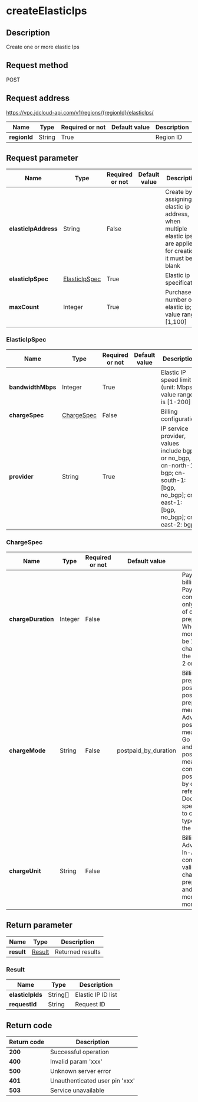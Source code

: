 # createElasticIps


## Description
Create one or more elastic Ips

## Request method
POST

## Request address
https://vpc.jdcloud-api.com/v1/regions/{regionId}/elasticIps/

|Name|Type|Required or not|Default value|Description|
|---|---|---|---|---|
|**regionId**|String|True||Region ID|

## Request parameter
|Name|Type|Required or not|Default value|Description|
|---|---|---|---|---|
|**elasticIpAddress**|String|False||Create by assigning elastic ip address, when multiple elastic ips are applied for creation, it must be blank|
|**elasticIpSpec**|[ElasticIpSpec](##ElasticIpSpec)|True||Elastic ip specification|
|**maxCount**|Integer|True||Purchase number of elastic ip; value range: [1,100]|

### <a name="ElasticIpSpec">ElasticIpSpec</a>
|Name|Type|Required or not|Default value|Description|
|---|---|---|---|---|
|**bandwidthMbps**|Integer|True||Elastic IP speed limit (unit: Mbps), value range is [1-200]|
|**chargeSpec**|[ChargeSpec](##ChargeSpec)|False||Billing configuration|
|**provider**|String|True||IP service provider, values include bgp or no_bgp, cn-north-1: bgp; cn-south-1: [bgp, no_bgp]; cn-east-1: [bgp, no_bgp]; cn-east-2: bgp|
### <a name="ChargeSpec">ChargeSpec</a>
|Name|Type|Required or not|Default value|Description|
|---|---|---|---|---|
|**chargeDuration**|Integer|False||Pay-In-Advance billing duration, the Pay-In-Advance is compulsory and valid only when the value of chargeMode is prepaid_by_duration. When chargeUnit is month, the value shall be 1~9; when chargeUnit is year, the value shall be 1, 2 or 3|
|**chargeMode**|String|False|postpaid_by_duration|Billing model value is prepaid_by_duration, postpaid_by_usage or postpaid_by_duration; prepaid_by_duration means Pay-In-Advance, postpaid_by_usage means Pay-As-You-Go By Consumption and postpaid_by_duration means pay by configuration; is postpaid_by_duration by default. Please refer to the Help Documentation of specific product line to confirm the billing type supported by the production line|
|**chargeUnit**|String|False||Billing unit of Pay-In-Advance, the Pay-In-Advance is compulsory, and valid only when chargeMode is prepaid_by_duration, and the value is month or year and month by default|

## Return parameter
|Name|Type|Description|
|---|---|---|
|**result**|[Result](##Result)|Returned results|


### <a name="Result">Result</a>
|Name|Type|Description|
|---|---|---|
|**elasticIpIds**|String[]|Elastic IP ID list|
|**requestId**|String|Request ID|

## Return code
|Return code|Description|
|---|---|
|**200**|Successful operation|
|**400**|Invalid param 'xxx'|
|**500**|Unknown server error|
|**401**|Unauthenticated user pin 'xxx'|
|**503**|Service unavailable|
